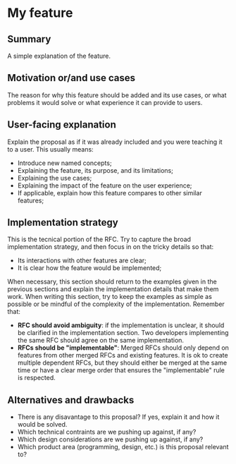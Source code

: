 # My feature

## Summary

A simple explanation of the feature.

## Motivation or/and use cases

The reason for why this feature should be added and its use cases, or what problems it would solve or what experience
it can provide to users.

## User-facing explanation

Explain the proposal as if it was already included and you were teaching it to a user. This usually means:
* Introduce new named concepts;
* Explaining the feature, its purpose, and its limitations;
* Explaining the use cases;
* Explaining the impact of the feature on the user experience;
* If applicable, explain how this feature compares to other similar features;

## Implementation strategy

This is the tecnical portion of the RFC. Try to capture the broad implementation strategy, and then focus in
on the tricky details so that:
* Its interactions with other features are clear;
* It is clear how the feature would be implemented;

When necessary, this section should return to the examples given in the previous sections and explain the 
implementation details that make them work. When writing this section, try to keep the examples as simple as
possible or be mindful of the complexity of the implementation. Remember that:
* **RFC should avoid ambiguity**: if the implementation is unclear, it should be clarified in the implementation
  section. Two developers implementing the same RFC should agree on the same implementation.
* **RFCs should be "implementable"**: Merged RFCs should only depend on features from other merged RFCs and 
  existing features. It is ok to create multiple dependent RFCs, but they should either be merged at the same
  time or have a clear merge order that ensures the "implementable" rule is respected.

## Alternatives and drawbacks

* There is any disavantage to this proposal? If yes, explain it and how it would be solved.
* Which technical contraints are we pushing up against, if any?
* Which design considerations are we pushing up against, if any?
* Which product area (programming, design, etc.) is this proposal relevant to?

